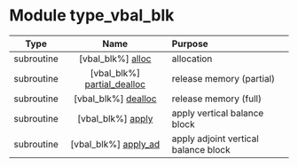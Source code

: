 # Module type_vbal_blk

| Type | Name | Purpose |
| :--: | :--: | :---------- |
| subroutine | [vbal_blk%] [alloc](https://github.com/benjaminmenetrier/bump-standalone/tree/master/src/type_vbal_blk.F90#L40) | allocation |
| subroutine | [vbal_blk%] [partial_dealloc](https://github.com/benjaminmenetrier/bump-standalone/tree/master/src/type_vbal_blk.F90#L69) | release memory (partial) |
| subroutine | [vbal_blk%] [dealloc](https://github.com/benjaminmenetrier/bump-standalone/tree/master/src/type_vbal_blk.F90#L87) | release memory (full) |
| subroutine | [vbal_blk%] [apply](https://github.com/benjaminmenetrier/bump-standalone/tree/master/src/type_vbal_blk.F90#L104) | apply vertical balance block |
| subroutine | [vbal_blk%] [apply_ad](https://github.com/benjaminmenetrier/bump-standalone/tree/master/src/type_vbal_blk.F90#L149) | apply adjoint vertical balance block |
